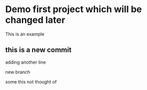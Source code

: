 # Demo first project which will be changed later

This is an example
## this is a new commit

adding another line

new branch

some this not thought of